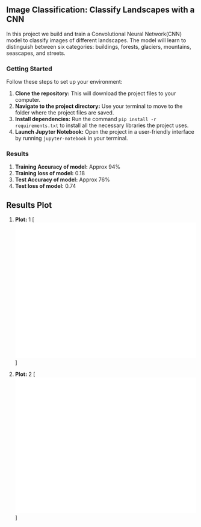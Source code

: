 ## Image Classification: Classify Landscapes with a CNN

In this project we build and train a Convolutional Neural Network(CNN) model to classify images of different landscapes. The model will learn to distinguish between six categories: buildings, forests, glaciers, mountains, seascapes, and streets.

### Getting Started

Follow these steps to set up your environment:

1. **Clone the repository:** This will download the project files to your computer.
2. **Navigate to the project directory:** Use your terminal to move to the folder where the project files are saved.
3. **Install dependencies:** Run the command `pip install -r requirements.txt` to install all the necessary libraries the project uses.
4. **Launch Jupyter Notebook:** Open the project in a user-friendly interface by running `jupyter-notebook` in your terminal.

### Results

1. **Training Accuracy of model:** Approx 94%
2. **Training loss of model:** 0.18
3. **Test Accuracy of model:** Approx 76%
4. **Test loss of model:** 0.74

## Results Plot

1. **Plot:** 1
[![](https://github.com/Squashedapricot/image-classification/blob/master/plots/img_1.png)]

2. **Plot:** 2
[![](https://github.com/Squashedapricot/image-classification/blob/master/plots/img_2.png)]
